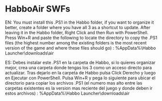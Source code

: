 # HabboAir SWFs
EN: You must install this .PS1 in the Habbo folder, if you want to organize it better, create a folder where you have all 3 as a shortcut to update. After leaving it in the Habbo folder, Right Click and then Run with PowerShell.
Press Win+R and paste the following to locate the directory to copy the .PS1 files (the highest number among the existing folders is the most recent version of the game and where these files should go) : %AppData%\Habbo Launcher\downloads\air


ES: Debes instalar este .PS1 en la carpeta de Habbo, si lo quieres organizar mejor, crea una carpeta donde tengas los 3 como un acceso directo para actualizar. Tras dejarlo en la carpeta de Habbo pulsa Click Derecho y luego en Ejecutar con PowerShell.
Pulsa Win+R y pega lo siguiente para ubicar el directorio para copiar los archivos .PS1 (el numero mas alto entre las carpetas existentes es la version mas reciente del juego y donde deben ir estos archivos) : %AppData%\Habbo Launcher\downloads\air
